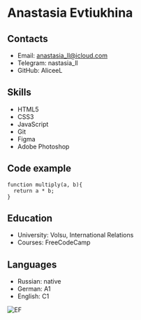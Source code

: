 # Anastasia Evtiukhina

## Contacts 
* Email: anastasia_ll@icloud.com
* Telegram: nastasia_ll
* GitHub: AliceeL

## Skills
* HTML5
* CSS3
* JavaScript 
* Git
* Figma
* Adobe Photoshop

## Code example
```
function multiply(a, b){
  return a * b;
}
```

## Education 
* University: Volsu, International Relations
* Courses: FreeCodeCamp  

## Languages 

* Russian: native
* German: A1
* English: C1

![EF](https://user-images.githubusercontent.com/107361777/173245826-a0335a39-32c0-4ae3-95ba-2936f000480e.jpg) 


